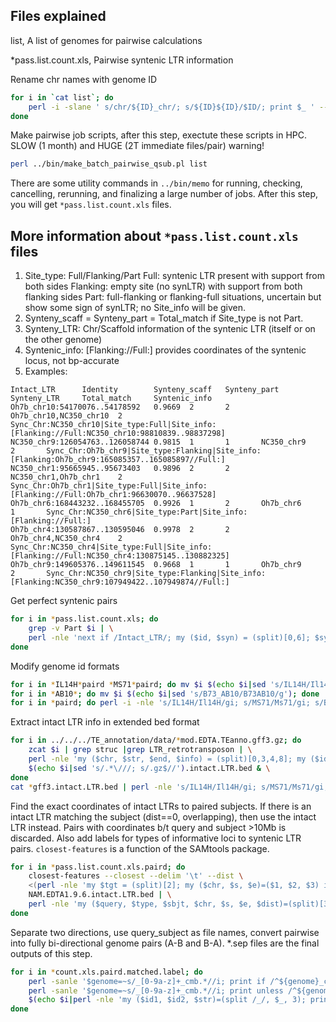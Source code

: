 ## Files explained
list, A list of genomes for pairwise calculations

*pass.list.count.xls, Pairwise syntenic LTR information


Rename chr names with genome ID

```bash
for i in `cat list`; do 
	perl -i -slane ' s/chr/${ID}_chr/; s/${ID}${ID}/$ID/; print $_ ' -- -ID=$(echo $i|perl -nle 's/\..*//; print $_') $i.pass.list & \
done
```

Make pairwise job scripts, after this step, exectute these scripts in HPC. SLOW (1 month) and HUGE (2T immediate files/pair) warning!
```bash
perl ../bin/make_batch_pairwise_qsub.pl list
```

There are some utility commands in `../bin/memo` for running, checking, cancelling, rerunning, and finalizing a large number of jobs. After this step, you will get `*pass.list.count.xls` files.

## More information about `*pass.list.count.xls` files
1. Site_type: Full/Flanking/Part
              Full: syntenic LTR present with support from both sides
              Flanking: empty site (no synLTR) with support from both flanking sides
              Part: full-flanking or flanking-full situations, uncertain but show some sign of synLTR; no Site_info will be given.
2. Synteny_scaff = Synteny_part = Total_match if Site_type is not Part.
3. Synteny_LTR: Chr/Scaffold information of the syntenic LTR (itself or on the other genome)
4. Syntenic_info: [Flanking://Full:]   provides coordinates of the syntenic locus, not bp-accurate
5. Examples:
```
Intact_LTR      Identity        Synteny_scaff   Synteny_part    Synteny_LTR     Total_match     Syntenic_info
Oh7b_chr10:54170076..54178592   0.9669  2       2       Oh7b_chr10,NC350_chr10  2       Sync_Chr:NC350_chr10|Site_type:Full|Site_info:[Flanking://Full:NC350_chr10:98810839..98837298]  
NC350_chr9:126054763..126058744 0.9815  1       1       NC350_chr9      2       Sync_Chr:Oh7b_chr9|Site_type:Flanking|Site_info:[Flanking:Oh7b_chr9:165085357..165085897//Full:]        
NC350_chr1:95665945..95673403   0.9896  2       2       NC350_chr1,Oh7b_chr1    2       Sync_Chr:Oh7b_chr1|Site_type:Full|Site_info:[Flanking://Full:Oh7b_chr1:96630070..96637528]      
Oh7b_chr6:168443232..168455705  0.9926  1       2       Oh7b_chr6       1       Sync_Chr:NC350_chr6|Site_type:Part|Site_info:[Flanking://Full:] 
Oh7b_chr4:130587867..130595046  0.9978  2       2       Oh7b_chr4,NC350_chr4    2       Sync_Chr:NC350_chr4|Site_type:Full|Site_info:[Flanking://Full:NC350_chr4:130875145..130882325]  
Oh7b_chr9:149605376..149611545  0.9668  1       1       Oh7b_chr9       2       Sync_Chr:NC350_chr9|Site_type:Flanking|Site_info:[Flanking:NC350_chr9:107949422..107949874//Full:] 
```

Get perfect syntenic pairs

```bash
for i in *pass.list.count.xls; do 
	grep -v Part $i | \
	perl -nle 'next if /Intact_LTR/; my ($id, $syn) = (split)[0,6]; $syn=~s/.*\[//; $syn=~s/Flanking:\/\///; $syn=~s/\/\/Full:]//; $syn=~s/\]//g; $syn=~s/:/\t/; print "$id\t$syn"' > $i.paird & 
done
```

Modify genome id formats

```bash
for i in *IL14H*paird *MS71*paird; do mv $i $(echo $i|sed 's/IL14H/Il14H/; s/MS71/Ms71/'); done
for i in *AB10*; do mv $i $(echo $i|sed 's/B73_AB10/B73AB10/g'); done
for i in *paird; do perl -i -nle 's/IL14H/Il14H/gi; s/MS71/Ms71/gi; s/B73_AB10/B73AB10/gi; print $_' $i & done
```

Extract intact LTR info in extended bed format

```bash
for i in ../../../TE_annotation/data/*mod.EDTA.TEanno.gff3.gz; do 
	zcat $i | grep struc |grep LTR_retrotransposon | \
	perl -nle 'my ($chr, $str, $end, $info) = (split)[0,3,4,8]; my ($id, $iden) = ($1, $2) if $info =~ /Name=(.*);Classification.*ltr_identity=([0-9.]+);/; print "$chr\t$str\t$end\t$id\t$iden"' > \
	$(echo $i|sed 's/.*\///; s/.gz$//').intact.LTR.bed & \
done
cat *gff3.intact.LTR.bed | perl -nle 's/IL14H/Il14H/gi; s/MS71/Ms71/gi; s/B73_AB10/B73AB10/gi; print $_' > NAM.EDTA1.9.6.intact.LTR.bed
```

Find the exact coordinates of intact LTRs to paired subjects. If there is an intact LTR matching the subject (dist==0, overlapping), then use the intact LTR instead. Pairs with coordinates b/t query and subject >10Mb is discarded. Also add labels for types of informative loci to syntenic LTR pairs. `closest-features` is a function of the SAMtools package.

```bash
for i in *pass.list.count.xls.paird; do 
	closest-features --closest --delim '\t' --dist \
	<(perl -nle 'my $tgt = (split)[2]; my ($chr, $s, $e)=($1, $2, $3) if $tgt=~/^(.*):([0-9]+)\.\.([0-9]+)/; next if $s == '250'; next unless defined $s; print "$chr\t$s\t$e\t$_"' $i|sort -V) \
	NAM.EDTA1.9.6.intact.LTR.bed | \
	perl -nle 'my ($query, $type, $sbjt, $chr, $s, $e, $dist)=(split)[3,4,5,6,7,8,11]; my $query_s = $1 if $query=~/:([0-9]+)\.\./; next if abs($query_s - $s) > 10000000; my $match="$chr:$s..$e"; my $lab = "NA"; $dist = "NA" unless defined $dist; if ($type eq "Full"){ if ($dist eq 0){ $sbjt = $match; $lab = "intact"} else {$lab = "truncated"}} elsif ($type eq "Flanking"){$lab = "null"}; print "$query#intact\t$sbjt#$lab\t$type\t$dist"' > $i.matched.label & \
done
```

Separate two directions, use query_subject as file names, convert pairwise into fully bi-directional genome pairs (A-B and B-A). *.sep files are the final outputs of this step.

```bash
for i in *count.xls.paird.matched.label; do 
	perl -sanle '$genome=~s/_[0-9a-z]+_cmb.*//i; print if /^${genome}_chr/' -- -genome=$i $i | sort -uV > $i.sep;
	perl -sanle '$genome=~s/_[0-9a-z]+_cmb.*//i; print unless /^${genome}_chr/' -- -genome=$i $i | sort -uV > \
	$(echo $i|perl -nle 'my ($id1, $id2, $str)=(split /_/, $_, 3); print "${id2}_${id1}_$str.sep"') & \
done


